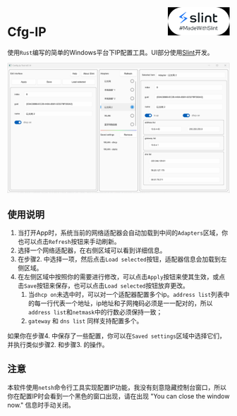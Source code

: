 <img src="./MadeWithSlint-logo-whitebg.png" align="right" width="140px">

# Cfg-IP

使用`Rust`编写的简单的Windows平台下IP配置工具。UI部分使用[Slint](https://github.com/slint-ui/slint)开发。

![config-ip-tool](./screenshot.png)

## 使用说明

1. 当打开App时，系统当前的网络适配器会自动加载到中间的`Adapters`区域，你也可以点击`Refresh`按钮来手动刷新。
2. 选择一个网络适配器，在右侧区域可以看到详细信息。
3. 在步骤2. 中选择一项，然后点击`Load selected`按钮，适配器信息会加载到左侧区域。
4. 在左侧区域中按照你的需要进行修改，可以点击`Apply`按钮来使其生效，或点击`Save`按钮来保存，也可以点击`Load selected`按钮放弃更改。
   1. 当`dhcp on`未选中时，可以对一个适配器配置多个ip。`address list`列表中的每一行代表一个地址，ip地址和子网掩码必须是一一配对的，所以`address list`和`netmask`中的行数必须保持一致；
   2. `gateway` 和 `dns list` 同样支持配置多个。

如果你在步骤4. 中保存了一些配置，你可以在`Saved settings`区域中选择它们，并执行类似步骤2. 和步骤3. 的操作。

## 注意

本软件使用`netsh`命令行工具实现配置IP功能，我没有刻意隐藏控制台窗口，所以你在配置IP时会看到一个黑色的窗口出现，请在出现 "You can close the window now." 信息时手动关闭。

